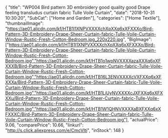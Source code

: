 {
	"title": "WP004 Bird pattern 3D embroidery good quality  good  Drape feeling  transludus curtain fabric Tulle Voile Curtain",
	"date": "2018-10-31 10:30:20",
	"SubCat": ["Home and Garden"],
	"categories": ["Home Textile"],
	"thumbnailImage": "https://ae01.alicdn.com/kf/HTB1l1XNPVXXXXchXpXXq6xXFXXXo/Bird-Pattern-3D-Embroidery-Drape-Sheer-Curtain-fabric-Tulle-Voile-Curtain-Window-Rustic-Fresh-Cotton-Bedroom.jpg_220x220.jpg",
	"BigImage": ["https://ae01.alicdn.com/kf/HTB1l1XNPVXXXXchXpXXq6xXFXXXo/Bird-Pattern-3D-Embroidery-Drape-Sheer-Curtain-fabric-Tulle-Voile-Curtain-Window-Rustic-Fresh-Cotton-Bedroom.jpg","https://ae01.alicdn.com/kf/HTB1o1wpNVXXXXazaXXXq6xXFXXXB/Bird-Pattern-3D-Embroidery-Drape-Sheer-Curtain-fabric-Tulle-Voile-Curtain-Window-Rustic-Fresh-Cotton-Bedroom.jpg","https://ae01.alicdn.com/kf/HTB16L3ENVXXXXcVXFXXq6xXFXXXa/Bird-Pattern-3D-Embroidery-Drape-Sheer-Curtain-fabric-Tulle-Voile-Curtain-Window-Rustic-Fresh-Cotton-Bedroom.jpg","https://ae01.alicdn.com/kf/HTB1LiUyNVXXXXcJXFXXq6xXFXXXu/Bird-Pattern-3D-Embroidery-Drape-Sheer-Curtain-fabric-Tulle-Voile-Curtain-Window-Rustic-Fresh-Cotton-Bedroom.jpg","https://ae01.alicdn.com/kf/HTB1W1QHNVXXXXaBXFXXq6xXFXXXC/Bird-Pattern-3D-Embroidery-Drape-Sheer-Curtain-fabric-Tulle-Voile-Curtain-Window-Rustic-Fresh-Cotton-Bedroom.jpg"],
	"actualPrice": 9.06,
	"comparePrice": 10.66,
	"linkurl": "http://s.click.aliexpress.com/e/CmcVIti",
	"inStock": 148
}
